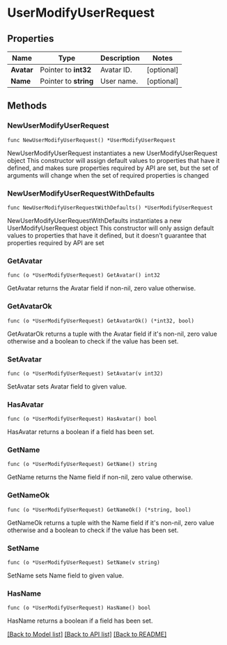 # UserModifyUserRequest

## Properties

Name | Type | Description | Notes
------------ | ------------- | ------------- | -------------
**Avatar** | Pointer to **int32** | Avatar ID. | [optional] 
**Name** | Pointer to **string** | User name. | [optional] 

## Methods

### NewUserModifyUserRequest

`func NewUserModifyUserRequest() *UserModifyUserRequest`

NewUserModifyUserRequest instantiates a new UserModifyUserRequest object
This constructor will assign default values to properties that have it defined,
and makes sure properties required by API are set, but the set of arguments
will change when the set of required properties is changed

### NewUserModifyUserRequestWithDefaults

`func NewUserModifyUserRequestWithDefaults() *UserModifyUserRequest`

NewUserModifyUserRequestWithDefaults instantiates a new UserModifyUserRequest object
This constructor will only assign default values to properties that have it defined,
but it doesn't guarantee that properties required by API are set

### GetAvatar

`func (o *UserModifyUserRequest) GetAvatar() int32`

GetAvatar returns the Avatar field if non-nil, zero value otherwise.

### GetAvatarOk

`func (o *UserModifyUserRequest) GetAvatarOk() (*int32, bool)`

GetAvatarOk returns a tuple with the Avatar field if it's non-nil, zero value otherwise
and a boolean to check if the value has been set.

### SetAvatar

`func (o *UserModifyUserRequest) SetAvatar(v int32)`

SetAvatar sets Avatar field to given value.

### HasAvatar

`func (o *UserModifyUserRequest) HasAvatar() bool`

HasAvatar returns a boolean if a field has been set.

### GetName

`func (o *UserModifyUserRequest) GetName() string`

GetName returns the Name field if non-nil, zero value otherwise.

### GetNameOk

`func (o *UserModifyUserRequest) GetNameOk() (*string, bool)`

GetNameOk returns a tuple with the Name field if it's non-nil, zero value otherwise
and a boolean to check if the value has been set.

### SetName

`func (o *UserModifyUserRequest) SetName(v string)`

SetName sets Name field to given value.

### HasName

`func (o *UserModifyUserRequest) HasName() bool`

HasName returns a boolean if a field has been set.


[[Back to Model list]](../README.md#documentation-for-models) [[Back to API list]](../README.md#documentation-for-api-endpoints) [[Back to README]](../README.md)


